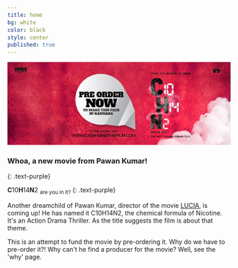 ```yaml
---
title: home
bg: white
color: black
style: center
published: true
---
```


![](/img/c10h14n2-red.jpg)

### Whoa, a new movie from Pawan Kumar!
{: .text-purple}



**C**10**H**14**N**2
<sub>are you in it?</sub>
{: .text-purple}


Another dreamchild of Pawan Kumar, director of the movie [LUCIA](http://www.hometalkies.com/lucia/watch/), is coming up! He has named it C10H14N2, the chemical formula of Nicotine. It's an Action Drama Thriller. As the title suggests the film is about that theme.

This is an attempt to fund the movie by pre-ordering it. Why do we have to pre-order it?! Why can't he find a producer for the movie? Well, see the 'why' page.



<a href="http://c10h14n2movie.com"><span id="forkongithub"></span></a>